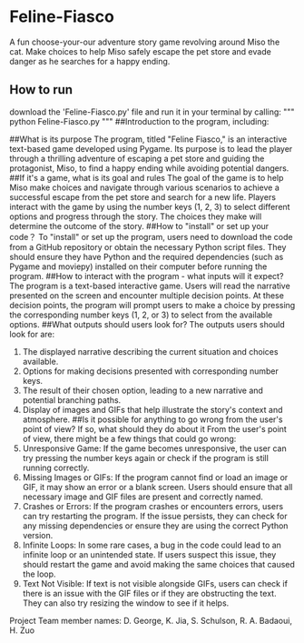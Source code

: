 # Feline-Fiasco
A fun choose-your-our adventure story game revolving around Miso the cat. Make choices to help Miso safely escape the pet store and evade danger as he searches for a happy ending.

## How to run
download the 'Feline-Fiasco.py' file and run it in your terminal by calling:
"""
python Feline-Fiasco.py
"""
##Introduction to the program, including:

##What is its purpose
The program, titled "Feline Fiasco," is an interactive text-based game developed using Pygame. Its purpose is to lead the player through a thrilling adventure of escaping a pet store and guiding the protagonist, Miso, to find a happy ending while avoiding potential dangers.
##If it's a game, what is its goal and rules
The goal of the game is to help Miso make choices and navigate through various scenarios to achieve a successful escape from the pet store and search for a new life. Players interact with the game by using the number keys (1, 2, 3) to select different options and progress through the story. The choices they make will determine the outcome of the story.
##How to "install" or set up your code？
To "install" or set up the program, users need to download the code from a GitHub repository or obtain the necessary Python script files. They should ensure they have Python and the required dependencies (such as Pygame and moviepy) installed on their computer before running the program.
##How to interact with the program - what inputs will it expect? 
The program is a text-based interactive game. Users will read the narrative presented on the screen and encounter multiple decision points. At these decision points, the program will prompt users to make a choice by pressing the corresponding number keys (1, 2, or 3) to select from the available options.
##What outputs should users look for?
The outputs users should look for are:
1. The displayed narrative describing the current situation and choices available.
2. Options for making decisions presented with corresponding number keys.
3. The result of their chosen option, leading to a new narrative and potential branching paths.
4. Display of images and GIFs that help illustrate the story's context and atmosphere.
##Is it possible for anything to go wrong from the user's point of view? If so, what should they do about it
From the user's point of view, there might be a few things that could go wrong:
1. Unresponsive Game: If the game becomes unresponsive, the user can try pressing the number keys again or check if the program is still running correctly.
2. Missing Images or GIFs: If the program cannot find or load an image or GIF, it may show an error or a blank screen. Users should ensure that all necessary image and GIF files are present and correctly named.
3. Crashes or Errors: If the program crashes or encounters errors, users can try restarting the program. If the issue persists, they can check for any missing dependencies or ensure they are using the correct Python version.
4. Infinite Loops: In some rare cases, a bug in the code could lead to an infinite loop or an unintended state. If users suspect this issue, they should restart the game and avoid making the same choices that caused the loop.
5. Text Not Visible: If text is not visible alongside GIFs, users can check if there is an issue with the GIF files or if they are obstructing the text. They can also try resizing the window to see if it helps.

Project Team member names:
D. George, K. Jia, S. Schulson, R. A. Badaoui, H. Zuo
